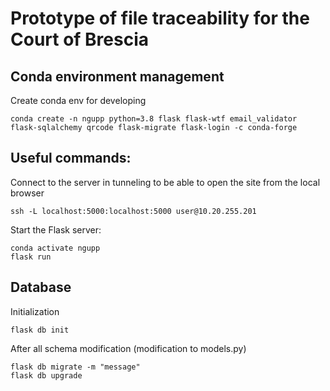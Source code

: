 # Prototype of file traceability for the Court of Brescia

## Conda environment management


Create conda env for developing
```console
conda create -n ngupp python=3.8 flask flask-wtf email_validator flask-sqlalchemy qrcode flask-migrate flask-login -c conda-forge
```


## Useful commands:

Connect to the server in tunneling to be able to open the site from the local browser
```console
ssh -L localhost:5000:localhost:5000 user@10.20.255.201
```



Start the Flask server:
```console
conda activate ngupp
flask run
```


## Database
Initialization
```console
flask db init
```

After all schema modification (modification to models.py)
```console
flask db migrate -m "message"
flask db upgrade
```

